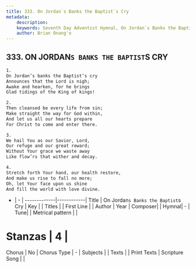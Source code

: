 ```yaml
---
title: 333. On Jordan`s Banks the Baptist`s Cry
metadata:
    description: 
    keywords: Seventh Day Adventist Hymnal, On Jordan`s Banks the Baptist`s Cry, , 
    author: Brian Onang'o
---
```



## 333. ON JORDAN`S BANKS THE BAPTIST`S CRY

```txt
1.
On Jordan’s banks the Baptist’s cry
Announces that the Lord is nigh;
Awake and hearken, for he brings
Glad tidings of the King of kings!

2.
Then cleansed be every life from sin;
Make straight the way for God within,
And let us all our hearts prepare
For Christ to come and enter there.

3.
We hail You as our Savior, Lord,
Our refuge and our great reward;
Without Your grace we waste away
Like flow’rs that wither and decay.

4.
Stretch forth Your hand, our health restore,
And make us rise to fall no more;
Oh, let Your face upon us shine
And fill the world with love divine.
```

- |   -  |
-------------|------------|
Title | On Jordan`s Banks the Baptist`s Cry |
Key |  |
Titles |  |
First Line |  |
Author | 
Year | 
Composer|  |
Hymnal|  - |
Tune|  |
Metrical pattern | |
# Stanzas | 4 |
Chorus | No |
Chorus Type | - |
Subjects |  |
Texts |  |
Print Texts | 
Scripture Song |  |
  
